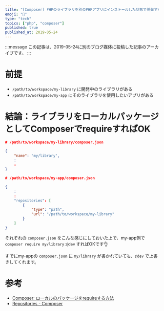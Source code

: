 ```yaml
---
title: "[Composer] PHPのライブラリを別のPHPアプリにインストールした状態で開発するには"
emoji: "🐘"
type: "tech"
topics: ["php", "composer"]
published: true
published_at: 2019-05-24
---
```


:::message
この記事は、2019-05-24に別のブログ媒体に投稿した記事のアーカイブです。
:::

# 前提

* `/path/to/workspace/my-library` に開発中のライブラリがある
* `/path/to/workspace/my-app` にそのライブラリを使用したいアプリがある

# 結論：ライブラリをローカルパッケージとしてComposerでrequireすればOK

```json
# /path/to/workspace/my-library/composer.json

{
    "name": "my/library",
    :
    :
}
```

```json
# /path/to/workspace/my-app/composer.json

{
    :
    :
    "repositories": [
        {
            "type": "path",
            "url": "/path/to/workspace/my-library"
        }
    ]
}
```

それぞれの `composer.json` をこんな感じにしておいた上で、my-app側で `composer require my/library:@dev` すればOKです👌

すでにmy-appの `composer.json` に `my/library` が書かれていても、`@dev` で上書きしてくれます。

# 参考

* [Composer: ローカルのパッケージをrequireする方法](https://qiita.com/suin/items/d24c2c0d8c221ccbc2f3)
* [Repositories - Composer](https://getcomposer.org/doc/05-repositories.md#path)
